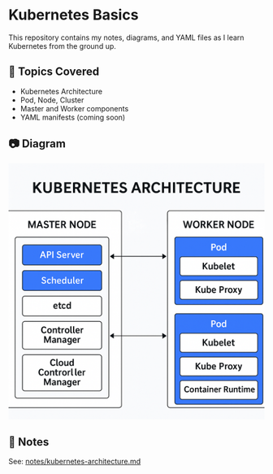 # Kubernetes Basics

This repository contains my notes, diagrams, and YAML files as I learn Kubernetes from the ground up.

## 🧠 Topics Covered
- Kubernetes Architecture
- Pod, Node, Cluster
- Master and Worker components
- YAML manifests (coming soon)

## 📷 Diagram
![Kubernetes Architecture](./diagrams/kubernetes-architecture.png)

## 🧾 Notes
See: [notes/kubernetes-architecture.md](notes/kubernetes-architecture.md)
